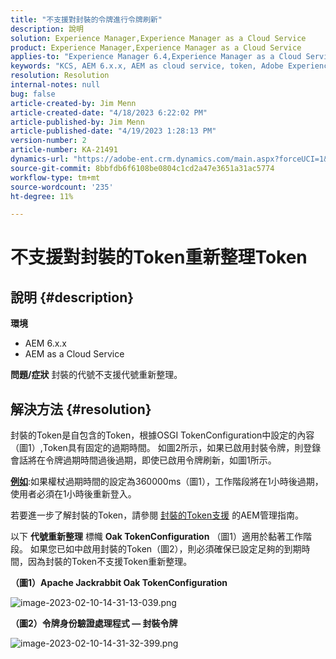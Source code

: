 ```yaml
---
title: "不支援對封裝的令牌進行令牌刷新"
description: 說明
solution: Experience Manager,Experience Manager as a Cloud Service
product: Experience Manager,Experience Manager as a Cloud Service
applies-to: "Experience Manager 6.4,Experience Manager as a Cloud Service,Experience Manager 6.5"
keywords: "KCS, AEM 6.x.x, AEM as cloud service, token, Adobe Experience Manager, FAQ，封裝的Token, 6.4, 6.5,Experience Manageras a Cloud Service"
resolution: Resolution
internal-notes: null
bug: false
article-created-by: Jim Menn
article-created-date: "4/18/2023 6:22:02 PM"
article-published-by: Jim Menn
article-published-date: "4/19/2023 1:28:13 PM"
version-number: 2
article-number: KA-21491
dynamics-url: "https://adobe-ent.crm.dynamics.com/main.aspx?forceUCI=1&pagetype=entityrecord&etn=knowledgearticle&id=80adeee5-15de-ed11-a7c7-6045bd006b3d"
source-git-commit: 8bbfdb6f6108be0804c1cd2a47e3651a31ac5774
workflow-type: tm+mt
source-wordcount: '235'
ht-degree: 11%

---
```


# 不支援對封裝的Token重新整理Token

## 說明 {#description}

<b>環境</b>
- AEM 6.x.x
- AEM as a Cloud Service



<b>問題/症狀</b>
封裝的代號不支援代號重新整理。




## 解決方法 {#resolution}


封裝的Token是自包含的Token，根據OSGI TokenConfiguration中設定的內容（圖1）,Token具有固定的過期時間。
如圖2所示，如果已啟用封裝令牌，則登錄會話將在令牌過期時間過後過期，即使已啟用令牌刷新，如圖1所示。

<u><b>例如</b></u>:如果權杖過期時間的設定為360000ms（圖1），工作階段將在1小時後過期，使用者必須在1小時後重新登入。

若要進一步了解封裝的Token，請參閱 [封裝的Token支援](https://experienceleague.adobe.com/docs/experience-manager-64/administering/security/encapsulated-token.html) 的AEM管理指南。

以下 <b>代號重新整理</b> 標幟 <b>Oak TokenConfiguration</b> （圖1）適用於黏著工作階段。
如果您已如中啟用封裝的Token（圖2），則必須確保已設定足夠的到期時間，因為封裝的Token不支援Token重新整理。



<b>（圖1）Apache Jackrabbit Oak TokenConfiguration</b>

![image-2023-02-10-14-31-13-039.png](https://jira.corp.adobe.com/secure/attachment/9633655/image-2023-02-10-14-31-13-039.png)

<b>（圖2）令牌身份驗證處理程式 — 封裝令牌</b>



![image-2023-02-10-14-31-32-399.png](https://jira.corp.adobe.com/secure/attachment/9633654/image-2023-02-10-14-31-32-399.png)


